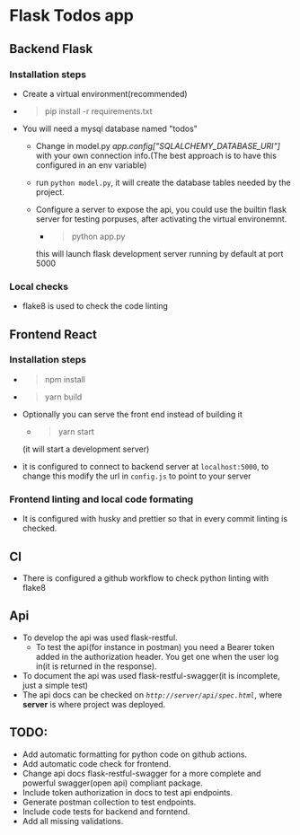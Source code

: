 # Flask Todos app
## Backend Flask
### Installation steps
- Create a virtual environment(recommended)
-  > pip install -r requirements.txt
- You will need a mysql database named "todos"
  - Change in model.py *app.config["SQLALCHEMY_DATABASE_URI"]* with your own connection info.(The best approach is to have this configured in an env variable)
  - run `python model.py`, it will create the database tables needed by the project.
  - Configure a server to expose the api, you could use the builtin flask server for testing porpuses, after activating the virtual environemnt. 
    - > python app.py
    
    this will launch flask development server running by default at port 5000
### Local checks
- flake8 is used to check the code linting

## Frontend React
### Installation steps
- > npm install
- > yarn build
 - Optionally you can serve the front end instead of building it
    - > yarn start 
    
     (it will start a development server)
- it is configured to connect to backend server at `localhost:5000`, to change this modify the url in `config.js` to point to your server

### Frontend linting and local code formating
- It is configured with husky and prettier so that in every commit linting is checked.
## CI
- There is configured a github workflow to check python linting with flake8
## Api
- To develop the api was used flask-restful.
  - To test the api(for instance in postman) you need a Bearer token added in the authorization header.
  You get one when the user log in(it is returned in the response).
- To document the api was used flask-restful-swagger(it is incomplete, just a simple test)
- The api docs can be checked on *`http://server/api/spec.html`*, where **server** is where project was deployed.

## TODO:
- Add automatic formatting for python code on github actions.
- Add automatic code check for frontend.
- Change api docs flask-restful-swagger for a more complete and powerful swagger(open api) compliant package.
- Include token authorization in docs to test api endpoints.
- Generate postman collection to test endpoints.
- Include code tests for backend and forntend.
- Add all missing validations.
